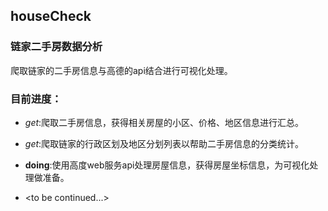 houseCheck
--------------
### 链家二手房数据分析

爬取链家的二手房信息与高德的api结合进行可视化处理。



### 目前进度：

+ *get*:爬取二手房信息，获得相关房屋的小区、价格、地区信息进行汇总。

+ *get*:爬取链家的行政区划及地区分划列表以帮助二手房信息的分类统计。

+ **doing**:使用高度web服务api处理房屋信息，获得房屋坐标信息，为可视化处理做准备。

+ \<to be continued...\>

